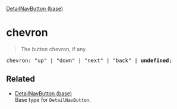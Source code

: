 [DetailNavButton (base)](DetailNavButton_base.md)

# chevron

> The button chevron, if any.

<pre class="docgen_signature">chevron: &quot;up&quot; | &quot;down&quot; | &quot;next&quot; | &quot;back&quot; | <b>undefined</b>;</pre>

## Related

- [<!--{ref:type}-->DetailNavButton (base)](DetailNavButton_base.md) \
    Base type for `DetailNavButton`.
